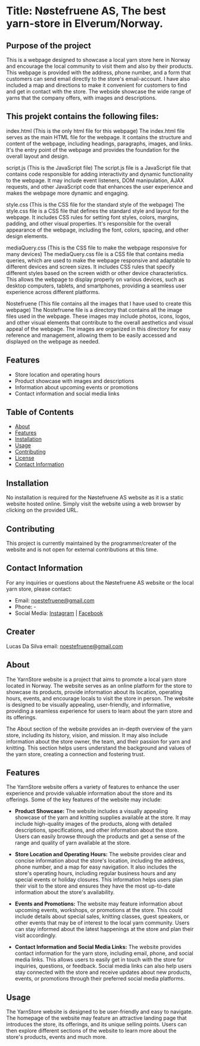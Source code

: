 # Title: Nøstefruene AS, The best yarn-store in Elverum/Norway.


## Purpose of the project

This is a webpage designed to showcase a local yarn store here in Norway and encourage the local community to visit them and also by
their products.
This webpage is provided with the address, phone number, and a form that customers can send email directly to the store's email-account. I have also included a map
and directions to make it convenient for customers to find and get in contact with the store.
The webside showcase the wide range of yarns that the company offers, with images and descriptions.

## This projekt contains the following files:

index.html (This is the only html file for this webpage)
The index.html file serves as the main HTML file for the webpage. It contains the structure and content of the webpage, including headings, paragraphs, images, and links. It's the entry point of the webpage and provides the foundation for the overall layout and design.

script.js (This is the JavaScript file)
The script.js file is a JavaScript file that contains code responsible for adding interactivity and dynamic functionality to the webpage. It may include event listeners, DOM manipulation, AJAX requests, and other JavaScript code that enhances the user experience and makes the webpage more dynamic and engaging.

style.css (This is the CSS file for the standard style of the webpage)
The style.css file is a CSS file that defines the standard style and layout for the webpage. It includes CSS rules for setting font styles, colors, margins, padding, and other visual properties. It's responsible for the overall appearance of the webpage, including the font, colors, spacing, and other design elements.

mediaQuery.css (This is the CSS file to make the webpage responsive for many devices)
The mediaQuery.css file is a CSS file that contains media queries, which are used to make the webpage responsive and adaptable to different devices and screen sizes. It includes CSS rules that specify different styles based on the screen width or other device characteristics. This allows the webpage to display properly on various devices, such as desktop computers, tablets, and smartphones, providing a seamless user experience across different platforms.

Nostefruene (This file contains all the images that I have used to create this webpage)
The Nostefruene file is a directory that contains all the image files used in the webpage. These images may include photos, icons, logos, and other visual elements that contribute to the overall aesthetics and visual appeal of the webpage. The images are organized in this directory for easy reference and management, allowing them to be easily accessed and displayed on the webpage as needed.

## Features

- Store location and operating hours
- Product showcase with images and descriptions
- Information about upcoming events or promotions
- Contact information and social media links

## Table of Contents

- [About](#about)
- [Features](#features)
- [Installation](#installation)
- [Usage](#usage)
- [Contributing](#contributing)
- [License](#license)
- [Contact Information](#contact-information)

## Installation

No installation is required for the Nøstefruene AS website as it is a static website hosted online. Simply visit the website using a web browser by clicking on the provided URL.

## Contributing

This project is currently maintained by the programmer/creater of the website and is not open for external contributions at this time.


## Contact Information

For any inquiries or questions about the Nøstefruene AS website or the local yarn store, please contact:

- Email: [noestefruene@gmail.com](mailto:noestefruene@gmail.com)
- Phone: -
- Social Media: [Instagram](https://www.instagram.com/nostefruene/) | [Facebook](https://www.facebook.com/Nostefruene/)

## Creater

Lucas Da Silva
email: noestefruene@gmail.com

## About

The YarnStore website is a project that aims to promote a local yarn store located in Norway. The website serves as an online platform for the store to showcase its products, provide information about its location, operating hours, events, and encourage locals to visit the store in person. The website is designed to be visually appealing, user-friendly, and informative, providing a seamless experience for users to learn about the yarn store and its offerings.

The About section of the website provides an in-depth overview of the yarn store, including its history, vision, and mission. It may also include information about the store owner, the team, and their passion for yarn and knitting. This section helps users understand the background and values of the yarn store, creating a connection and fostering trust.

## Features

The YarnStore website offers a variety of features to enhance the user experience and provide valuable information about the store and its offerings. Some of the key features of the website may include:

- **Product Showcase:** The website includes a visually appealing showcase of the yarn and knitting supplies available at the store. It may include high-quality images of the products, along with detailed descriptions, specifications, and other information about the store. Users can easily browse through the products and get a sense of the range and quality of yarn available at the store.

- **Store Location and Operating Hours:** The website provides clear and concise information about the store's location, including the address, phone number, and a map for easy navigation. It also includes the store's operating hours, including regular business hours and any special events or holiday closures. This information helps users plan their visit to the store and ensures they have the most up-to-date information about the store's availability.

- **Events and Promotions:** The website may feature information about upcoming events, workshops, or promotions at the store. This could include details about special sales, knitting classes, guest speakers, or other events that may be of interest to the local yarn community. Users can stay informed about the latest happenings at the store and plan their visit accordingly.

- **Contact Information and Social Media Links:** The website provides contact information for the yarn store, including email, phone, and social media links. This allows users to easily get in touch with the store for inquiries, questions, or feedback. Social media links can also help users stay connected with the store and receive updates about new products, events, or promotions through their preferred social media platforms.

## Usage

The YarnStore website is designed to be user-friendly and easy to navigate. The homepage of the website may feature an attractive landing page that introduces the store, its offerings, and its unique selling points. Users can then explore different sections of the website to learn more about the store's products, events and much more.
